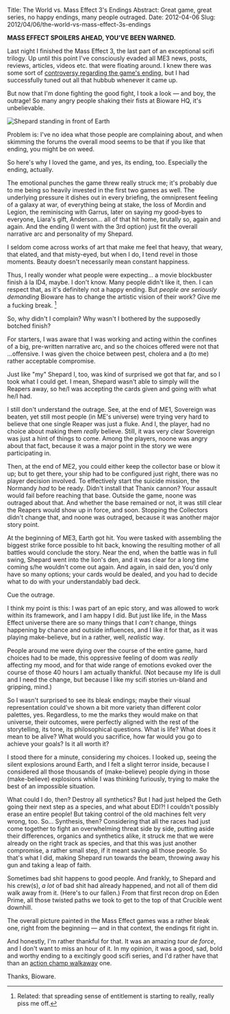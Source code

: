 Title: The World vs. Mass Effect 3's Endings
Abstract: Great game, great series, no happy endings, many people outraged.
Date: 2012-04-06
Slug: 2012/04/06/the-world-vs-mass-effect-3s-endings


**MASS EFFECT SPOILERS AHEAD, YOU'VE BEEN WARNED.**

Last night I finished the Mass Effect 3, the last part of an exceptional scifi trilogy.  Up until this point I've consciously evaded all ME3 news, posts, reviews, articles, videos etc. that were floating around.  I knew there was some sort of [controversy regarding the game's ending](http://en.wikipedia.org/wiki/Mass_Effect_3#Controversy), but I had successfully tuned out all that hubbub whenever it came up.

But now that I'm done fighting the good fight, I took a look — and boy, the outrage!  So many angry people shaking their fists at Bioware HQ, it's unbelievable.

![Shepard standing in front of Earth](http://dl.dropbox.com/u/7298/blog/2012-04-me3.jpeg)

Problem is: I've no idea what those people are complaining about, and when skimming the forums the overall mood seems to be that if you like that ending, you might be on weed.

So here's why I loved the game, and yes, its ending, too.  Especially the ending, actually.

The emotional punches the game threw really struck me; it's probably due to me being so heavily invested in the first two games as well.  The underlying pressure it dishes out in every briefing, the omnipresent feeling of a galaxy at war, of everything being at stake, the loss of Mordin and Legion, the reminiscing with Garrus, later on saying my good-byes to everyone, Liara's gift, Anderson…  all of that hit home, brutally so, again and again.  And the ending (I went with the 3rd option) just fit the overall narrative arc and personality of my Shepard.

I seldom come across works of art that make me feel that heavy, that weary, that elated, and that misty-eyed, but when I do, I tend revel in those moments.  Beauty doesn't necessarily mean constant happiness.

Thus, I really wonder what people were expecting… a movie blockbuster finish á la ID4, maybe.  I don't know.  Many people didn't like it, then.  I can respect that, as it's definitely not a happy ending.  But _people are seriously demanding_ Bioware has to change the artistic vision of their work?  Give me a fucking break. [^1]

So, why didn't I complain?  Why wasn't I bothered by the supposedly botched finish?

For starters, I was aware that I was working and acting within the confines of a big, pre-written narrative arc, and so the choices offered were not that …offensive.  I was given the choice between pest, cholera and a (to me) rather acceptable compromise.

Just like "my" Shepard I, too, was kind of surprised we got that far, and so I took what I could get.  I mean, Shepard wasn't able to simply will the Reapers away, so he/I was accepting the cards given and going with what he/I had.

I still don't understand the outrage.  See, at the end of ME1, Sovereign was beaten, yet still most people (in ME's universe) were trying very hard to believe that one single Reaper was just a fluke.  And I, the player, had no choice about making them _really_ believe.  Still, it was very clear Sovereign was just a hint of things to come.  Among the players, noone was angry about that fact, because it was a major point in the story we were participating in.

Then, at the end of ME2, you could either keep the collector base or blow it up; but to get there, your ship had to be configured just right, there was no player decision involved.  To effectively start the suicide mission, the Normandy _had_ to be ready.  Didn't install that Thanix cannon?  Your assault would fail before reaching that base.  Outside the game, noone was outraged about that.  And whether the base remained or not, it was still clear the Reapers would show up in force, and soon.  Stopping the Collectors didn't change that, and noone was outraged, because it was another major story point.

At the beginning of ME3, Earth got hit.  You were tasked with assembling the biggest strike force possible to hit back, knowing the resulting mother of all battles would conclude the story.  Near the end, when the battle was in full swing, Shepard went into the lion's den, and it was clear for a long time coming s/he wouldn't come out again.  And again, in said den, you'd only have so many options; your cards would be dealed, and you had to decide what to do with your understandably bad deck.

Cue the outrage.

I think my point is this: I was part of an epic story, and was allowed to work within its framework, and I am happy I did.  But just like life, in the Mass Effect universe there are so many things that I _can't_ change, things happening by chance and outside influences, and I like it for that, as it was playing make-believe, but in a rather, well, _realistic_ way.

People around me were dying over the course of the entire game, hard choices had to be made, this oppressive feeling of doom was _really_ affecting my mood, and for that wide range of emotions evoked over the course of those 40 hours I am actually thankful.  (Not because my life is dull and I need the change, but because I like my scifi stories un-bland and gripping, mind.)

So I wasn't surprised to see its bleak endings; maybe their visual representation could've shown a bit more variety than different color palettes, yes.  Regardless, to me the marks they would make on that universe, their outcomes, were perfectly aligned with the rest of the storytelling, its tone, its philosophical questions.  What is life?  What does it mean to be alive?  What would you sacrifice, how far would you go to achieve your goals?  Is it all worth it?

I stood there for a minute, considering my choices.  I looked up, seeing the silent explosions around Earth, and I felt a slight terror inside, because I considered all those thousands of (make-believe) people dying in those (make-believe) explosions while I was thinking furiously, trying to make the best of an impossible situation.

What could I do, then?  Destroy all synthetics?  But I had just helped the Geth going their next step as a species, and what about EDI?!  I couldn't possibly erase an entire people!  But taking control of the old machines felt very wrong, too.  So…  Synthesis, then?  Considering that all the races had just come together to fight an overwhelming threat side by side, putting aside their differences, organics and synthetics alike, it struck me that we were already on the right track as species, and that this was just another compromise, a rather small step, if it meant saving all those people.  So that's what I did, making Shepard run towards the beam, throwing away his gun and taking a leap of faith.

Sometimes bad shit happens to good people.  And frankly, to Shepard and his crew(s), _a lot_ of bad shit had already happened, and not all of them did walk away from it.  (Here's to our fallen.)  From that first recon drop on Eden Prime, all those twisted paths we took to get to the top of that Crucible went downhill.

The overall picture painted in the Mass Effect games was a rather bleak one, right from the beginning — and in that context, the endings fit right in.

And honestly, I'm rather thankful for that.  It was an amazing _tour de force_, and I don't want to miss an hour of it.  In my opinion, it was a good, sad, bold and worthy ending to a excitingly good scifi series, and I'd rather have that than an [action champ walkaway](http://chainsawsuit.com/tag/action-champ-walkaway/) one.

Thanks, Bioware.


[^1]: Related: that spreading sense of entitlement is starting to really, really piss me off.
